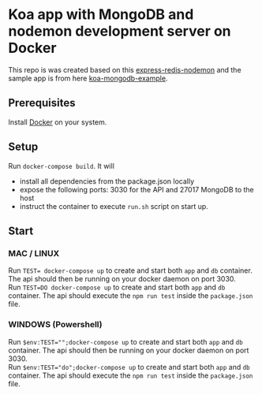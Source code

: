 # Koa app with MongoDB and nodemon development server on Docker

This repo is was created based on this [express-redis-nodemon](https://github.com/b00giZm/docker-compose-nodejs-examples/tree/master/02-express-redis-nodemon/) and the sample app is from here [koa-mongodb-example](https://github.com/Elzair/koa-mongodb-example/).

## Prerequisites

Install [Docker](https://www.docker.com/) on your system.

## Setup

Run `docker-compose build`. It will

* install all dependencies from the package.json locally
* expose the following ports: 3030 for the API and 27017 MongoDB to the host
* instruct the container to execute `run.sh` script on start up.

## Start
### MAC / LINUX
Run `TEST= docker-compose up` to create and start both `app` and `db` container. The api should then be running on your docker daemon on port 3030.  
Run `TEST=DO docker-compose up` to create and start both `app` and `db` container. The api should execute the `npm run test` inside the `package.json` file.  

### WINDOWS (Powershell)
Run `$env:TEST="";docker-compose up` to create and start both `app` and `db` container. The api should then be running on your docker daemon on port 3030.  
Run `$env:TEST="do";docker-compose up` to create and start both `app` and `db` container. The api should execute the `npm run test` inside the `package.json` file.  
